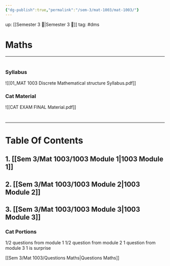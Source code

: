 ```yaml
---
{"dg-publish":true,"permalink":"/sem-3/mat-1003/mat-1003/"}
---
```


up: [[Semester 3 📖|Semester 3 📖]]
tag: #dms 

# Maths
---
#
### Syllabus 
![[01_MAT 1003 Discrete Mathematical structure Syllabus.pdf]]

### Cat Material
![[CAT EXAM FINAL Material.pdf]]

#
---

# Table Of Contents 

## 1. [[Sem 3/Mat 1003/1003 Module 1|1003 Module 1]]
## 2. [[Sem 3/Mat 1003/1003 Module 2|1003 Module 2]]
## 3. [[Sem 3/Mat 1003/1003 Module 3|1003 Module 3]]

### Cat Portions
1/2 questions from module 1
1/2 question from module 2
1 question from module 3
1 is surprise 

[[Sem 3/Mat 1003/Questions Maths|Questions Maths]]
